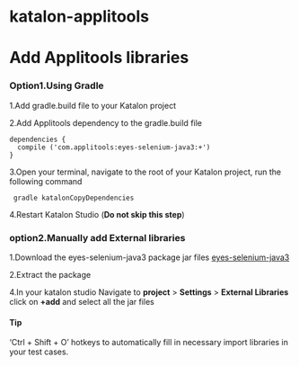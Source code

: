# katalon-applitools 

# Add Applitools libraries


### Option1.Using Gradle

1.Add gradle.build file to your Katalon project

2.Add Applitools dependency to the gradle.build file 

```
dependencies {
  compile ('com.applitools:eyes-selenium-java3:+')
}
```
3.Open your terminal, navigate to the root of your Katalon project, run the following command
```
 gradle katalonCopyDependencies
````
4.Restart Katalon Studio (**Do not skip this step**)

### option2.Manually add External libraries

1.Download the eyes-selenium-java3 package jar files [eyes-selenium-java3](https://bintray.com/applitools/Java3/eyes-selenium-java3)

2.Extract the package

4.In your katalon studio Navigate to **project** > **Settings** > **External Libraries** click on **+add** and select all the jar files



#### Tip
‘Ctrl + Shift + O’ hotkeys to automatically fill in necessary import libraries in your test cases.

